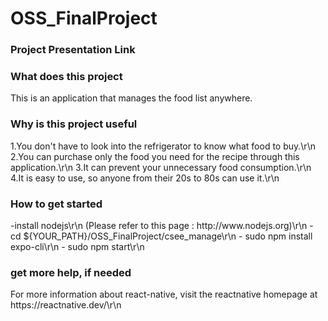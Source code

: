 # OSS_FinalProject
<h3>Project Presentation Link</h3>
<h3>What does this project</h3>
This is an application that manages the food list anywhere.

<h3>Why is this project useful</h3>
1.You don't have to look into the refrigerator to know what food to buy.\r\n
2.You can purchase only the food you need for the recipe through this application.\r\n
3.It can prevent your unnecessary food consumption.\r\n
4.It is easy to use, so anyone from their 20s to 80s can use it.\r\n

<h3>How to get started</h3>
-install nodejs\r\n
  (Please refer to this page : http://www.nodejs.org)\r\n
- cd ${YOUR_PATH}/OSS_FinalProject/csee_manage\r\n
- sudo npm install expo-cli\r\n
- sudo npm start\r\n

<h3>get more help, if needed</h3>
For more information about react-native, visit the reactnative homepage at  https://reactnative.dev/\r\n
